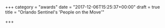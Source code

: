 +++
category = "awards"
date = "2017-12-06T15:25:37+00:00"
draft = true
title = "Orlando Sentinel's 'People on the Move'"

+++
